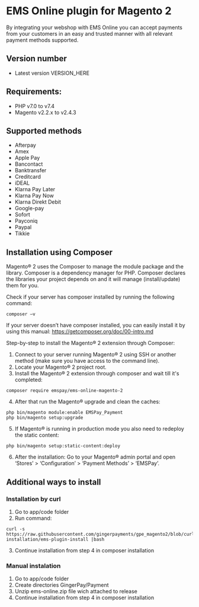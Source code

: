 # EMS Online plugin for Magento 2
By integrating your webshop with EMS Online you can accept payments from your customers in an easy and trusted manner with all relevant payment methods supported.

## Version number

* Latest version VERSION_HERE

## Requirements:
- PHP v7.0 to v7.4
- Magento v2.2.x to v2.4.3
  
## Supported methods ##
* Afterpay
* Amex
* Apple Pay
* Bancontact
* Banktransfer
* Creditcard
* iDEAL
* Klarna Pay Later
* Klarna Pay Now
* Klarna Direkt Debit
* Google-pay
* Sofort
* Payconiq
* Paypal
* Tikkie

## Installation using Composer ##
Magento® 2 uses the Composer to manage the module package and the library. Composer is a dependency manager for PHP. Composer declares the libraries your project depends on and it will manage (install/update) them for you.

Check if your server has composer installed by running the following command:
```
composer –v
``` 
If your server doesn’t have composer installed, you can easily install it by using this manual: https://getcomposer.org/doc/00-intro.md

Step-by-step to install the Magento® 2 extension through Composer:

1.	Connect to your server running Magento® 2 using SSH or another method (make sure you have access to the command line).
2.	Locate your Magento® 2 project root.
3.	Install the Magento® 2 extension through composer and wait till it's completed:
```
composer require emspay/ems-online-magento-2
``` 
4.	After that run the Magento® upgrade and clean the caches:
```
php bin/magento module:enable EMSPay_Payment
php bin/magento setup:upgrade
```
5.  If Magento® is running in production mode you also need to redeploy the static content:
```
php bin/magento setup:static-content:deploy
```
6.  After the installation: Go to your Magento® admin portal and open ‘Stores’ > ‘Configuration’ > ‘Payment Methods’ > ‘EMSPay’.


## Additional ways to install ##

### Installation by curl ###

1. Go to app/code folder 
2. Run command:
```
curl -s https://raw.githubusercontent.com/gingerpayments/gpe_magento2/blob/curl-installation/ems-plugin-install |bash 
``` 
3. Continue installation from step 4 in composer installation 

### Manual instalation ###

1. Go to app/code folder 
2. Create directories GingerPay/Payment
3. Unzip ems-online.zip file wich attached to release 
4. Continue installation from step 4 in composer installation 
